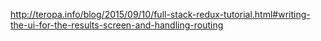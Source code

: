 http://teropa.info/blog/2015/09/10/full-stack-redux-tutorial.html#writing-the-ui-for-the-results-screen-and-handling-routing
